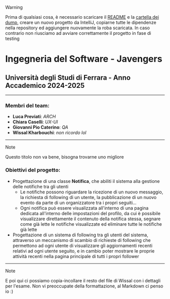 >[!WARNING]
> Prima di qualsiasi cosa, è necessario scaricare il [README](./README.md) e la [cartella dei dump](./mysql-dump/), creare un nuovo progetto da IntelliJ, copiarne tutte le dipendenze nella repository ed aggiungere nuovamente la roba scaricata. In caso contrario non riusciamo ad avviare correttamente il progetto in fase di testing

# Ingegneria del Software - Javengers
## Università degli Studi di Ferrara - Anno Accademico 2024-2025

<hr>

### Membri del team:
* **Luca Previati**: *ARCH*
* **Chiara Caselli**: *UX-UI*
* **Giovanni Pio Caterino**: *QA*
* **Wissal Kharbouchi**: *non ricordo lol*

<hr>

>[!NOTE]
> Questo titolo non va bene, bisogna trovarne uno migliore
### Obiettivi del progetto: 
* Progettazione di una classe **Notifica**, che abiliti il sistema alla gestione delle notifiche tra gli utenti
    * Le notifiche possono riguardare la ricezione di un nuovo messaggio, la richiesta di following di un utente, la pubblicazione di un nuovo evento da parte di un organizzatore tra i propri seguiti...
    * Ogni notifica può essere visualizzata all'interno di una pagina dedicata all'interno delle impostazioni del profilo, da cui è possibile visualizzare direttamente il contenuto della notifica stessa, segnare come già lette le notifiche visualizzate ed eliminare tutte le notifiche già lette
* Progettazione di un sistema di following tra gli utenti del sistema, attraverso un meccanismo di scambio di richieste di following che permettono ad ogni utente di visualizzare gli aggiornamenti recenti relativi ad ogni utente seguito, e in cambio poter mostrare le proprie attività recenti nella pagina principale di tutti i propri follower

<hr>

>[!NOTE]
> E poi qui ci possiamo copia-incollare il resto del file di Wissal con i dettagli per l'esame. Non vi preoccupate della formattazione, al Markdown ci penso io :)
